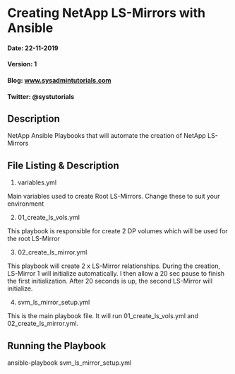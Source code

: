 # Creating NetApp LS-Mirrors with Ansible
#### Date: 22-11-2019
#### Version: 1
#### Blog: www.sysadmintutorials.com
#### Twitter: @systutorials

## Description

NetApp Ansible Playbooks that will automate the creation of NetApp LS-Mirrors

## File Listing & Description
1. variables.yml<br>
  
Main variables used to create Root LS-Mirrors. Change these to suit your environment<br>

2. 01_create_ls_vols.yml<br>

This playbook is responsible for create 2 DP volumes which will be used for the root LS-Mirror<br>
  
3. 02_create_ls_mirror.yml<br>
 
This playbook will create  2 x LS-Mirror relationships. During the creation, LS-Mirror 1 will initialize automatically.
I then allow a 20 sec pause to finish the first initialization. After 20 seconds is up, the second LS-Mirror will initialize.<br>
  
4. svm_ls_mirror_setup.yml<br>

  This is the main playbook file. It will run 01_create_ls_vols.yml and 02_create_ls_mirror.yml.<br>
  
## Running the Playbook

ansible-playbook svm_ls_mirror_setup.yml
